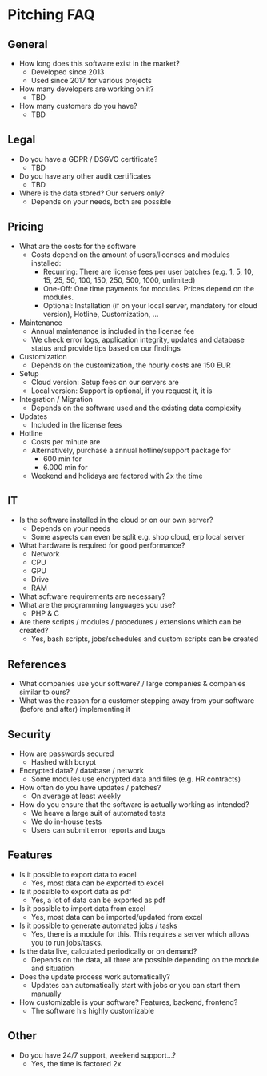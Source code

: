 # Pitching FAQ

## General
* How long does this software exist in the market?
  * Developed since  2013
  * Used since 2017 for various projects
* How many developers are working on it?
  * TBD
* How many customers do you have?
  * TBD

## Legal
* Do you have a GDPR / DSGVO certificate?
  * TBD
* Do you have any other audit certificates
  * TBD
* Where is the data stored? Our servers only?
  * Depends on your needs, both are possible

## Pricing
* What are the costs for the software
  * Costs depend on the amount of users/licenses and modules installed:
    * Recurring: There are license fees per user batches (e.g. 1, 5, 10, 15, 25, 50, 100, 150, 250, 500, 1000, unlimited)
    * One-Off: One time payments for modules. Prices depend on the modules.
    * Optional: Installation (if on your local server, mandatory for cloud version), Hotline, Customization, ...
* Maintenance
  * Annual maintenance is included in the license fee
  * We check error logs, application integrity, updates and database status and provide tips based on our findings
* Customization
  * Depends on the customization, the hourly costs are 150 EUR
* Setup
  * Cloud version: Setup fees on our servers are
  * Local version: Support is optional, if you request it, it is
* Integration / Migration
  * Depends on the software used and the existing data complexity
* Updates
  * Included in the license fees
* Hotline
  * Costs per minute are
  * Alternatively, purchase a annual hotline/support package for
    * 600 min for
    * 6.000 min for
  * Weekend and holidays are factored with 2x the time

## IT
* Is the software installed in the cloud or on our own server?
  * Depends on your needs
  * Some aspects can even be split e.g. shop cloud, erp local server
* What hardware is required for good performance?
  * Network
  * CPU
  * GPU
  * Drive
  * RAM
* What software requirements are necessary?
* What are the programming languages you use?
  * PHP & C
* Are there scripts / modules / procedures / extensions which can be created?
  * Yes, bash scripts, jobs/schedules and custom scripts can be created

## References
* What companies use your software? / large companies & companies similar to ours?
* What was the reason for a customer stepping away from your software (before and after) implementing it

## Security
* How are passwords secured
  * Hashed with bcrypt
* Encrypted data? / database / network
  * Some modules use encrypted data and files (e.g. HR contracts)
* How often do you have updates / patches?
  * On average at least weekly
* How do you ensure that the software is actually working as intended?
  * We heave a large suit of automated tests
  * We do in-house tests
  * Users can submit error reports and bugs

## Features
* Is it possible to export data to excel
  * Yes, most data can be exported to excel
* Is it possible to export data as pdf
  * Yes, a lot of data can be exported as pdf
* Is it possible to import data from excel
  * Yes, most data can be imported/updated from excel
* Is it possible to generate automated jobs / tasks
  * Yes, there is a module for this. This requires a server which allows you to run jobs/tasks.
* Is the data live, calculated periodically or on demand?
  * Depends on the data, all three are possible depending on the module and situation
* Does the update process work automatically?
  * Updates can automatically start with jobs or you can start them manually
* How customizable is your software? Features, backend, frontend?
  * The software his highly customizable

## Other
* Do you have 24/7 support, weekend support...?
  * Yes, the time is factored 2x
